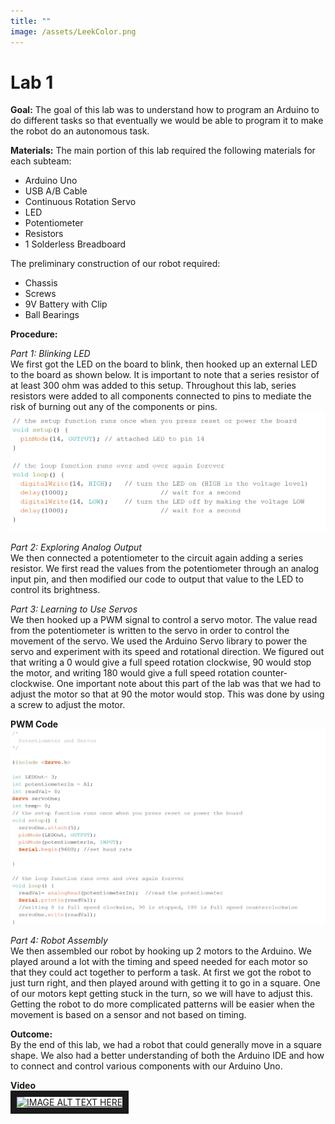 ```yaml
---
title: ""
image: /assets/LeekColor.png
---
```


# Lab 1

**Goal:**
The goal of this lab was to understand how to program an Arduino to do different tasks so that eventually we would be able to program it to make the robot do an autonomous task.

**Materials:**
The main portion of this lab required the following materials for each subteam:
* Arduino Uno
* USB A/B Cable
* Continuous Rotation Servo
* LED
* Potentiometer
* Resistors
* 1 Solderless Breadboard  

The preliminary construction of our robot required:
* Chassis
* Screws
* 9V Battery with Clip
* Ball Bearings

**Procedure:**

*Part 1: Blinking LED*  
We first got the LED on the board to blink, then hooked up an external LED to the board as shown below. It is important to note that a series resistor of at least 300 ohm was added to this setup. Throughout this lab, series resistors were added to all components connected to pins to mediate the risk of burning out any of the components or pins.
![alt text](/externalblink.png)


*Part 2: Exploring Analog Output*  
We then connected a potentiometer to the circuit again adding a series resistor. We first read the values from the potentiometer through an analog input pin, and then modified our code to output that value to the LED to control its brightness. 

*Part 3: Learning to Use Servos*  
We then hooked up a PWM signal to control a servo motor. The value read from the potentiometer is written to the servo in order to control the movement of the servo. We used the Arduino Servo library to power the servo and experiment with its speed and rotational direction. We figured out that writing a 0 would give a full speed rotation clockwise, 90 would stop the motor, and writing 180 would give a full speed rotation counter-clockwise. One important note about this part of the lab was that we had to adjust the motor so that at 90 the motor would stop. This was done by using a screw to adjust the motor.

**PWM Code**
![alt text](/pwmcode.png)

*Part 4: Robot Assembly*  
We then assembled our robot by hooking up 2 motors to the Arduino. We played around a lot with the timing and speed needed for each motor so that they could act together to perform a task. At first we got the robot to just turn right, and then played around with getting it to go in a square. One of our motors kept getting stuck in the turn, so we will have to adjust this. Getting the robot to do more complicated patterns will be easier when the movement is based on a sensor and not based on timing.


**Outcome:**  
By the end of this lab, we had a robot that could generally move in a square shape. We also had a better understanding of both the Arduino IDE and how to connect and control various components with our Arduino Uno.


**Video**  
<a href="https://www.youtube.com/watch?v=bswbdqM8vKw&feature=youtu.be
" target="_blank"><img src="http://img.youtube.com/vi/bswbdqM8vKw/0.jpg" 
alt="IMAGE ALT TEXT HERE" width="240" height="180" border="10" /></a>
